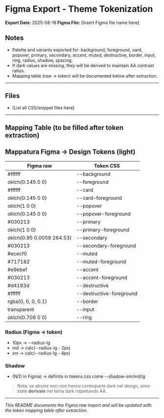# Figma Export - Theme Tokenization

**Export Date:** 2025-08-18
**Figma File:** [Insert Figma file name here]

## Notes
- Palette and variants exported for: background, foreground, card, popover, primary, secondary, accent, muted, destructive, border, input, ring, radius, shadow, spacing.
- If dark values are missing, they will be derived to maintain AA contrast ratios.
- Mapping table (raw → token) will be documented below after extraction.

---

## Files
- [List all CSS/snippet files here]

---

## Mapping Table (to be filled after token extraction)

## Mappatura Figma → Design Tokens (light)

| Figma raw                              | Token CSS                     |
|---------------------------------------|-------------------------------|
| #ffffff                                | --background                  |
| oklch(0.145 0 0)                       | --foreground                  |
| #ffffff                                | --card                        |
| oklch(0.145 0 0)                       | --card-foreground             |
| oklch(1 0 0)                           | --popover                     |
| oklch(0.145 0 0)                       | --popover-foreground          |
| #030213                                | --primary                     |
| oklch(1 0 0)                           | --primary-foreground          |
| oklch(0.95 0.0058 264.53)              | --secondary                   |
| #030213                                | --secondary-foreground        |
| #ececf0                                | --muted                       |
| #717182                                | --muted-foreground            |
| #e9ebef                                | --accent                      |
| #030213                                | --accent-foreground           |
| #d4183d                                | --destructive                 |
| #ffffff                                | --destructive-foreground      |
| rgba(0, 0, 0, 0.1)                     | --border                      |
| transparent                            | --input                       |
| oklch(0.708 0 0)                       | --ring                        |

### Radius (Figma → token)
- 10px → --radius-lg
- md → calc(--radius-lg - 2px)
- sm → calc(--radius-lg - 4px)

### Shadow
- (N/D in Figma) → definito in tokens.css come --shadow-sm/md/lg

> Nota: se alcune voci non hanno controparte dark nel design, sono state **derivate** nel tema dark rispettando AA.

---

*This README documents the Figma raw import and will be updated with the token mapping table after extraction.*
